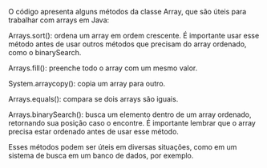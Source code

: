 O código apresenta alguns métodos da classe Array, que são úteis para trabalhar com arrays em Java:

Arrays.sort(): ordena um array em ordem crescente. É importante usar esse método antes de usar outros métodos que precisam do array ordenado, como o binarySearch.

Arrays.fill(): preenche todo o array com um mesmo valor.

System.arraycopy(): copia um array para outro.

Arrays.equals(): compara se dois arrays são iguais.

Arrays.binarySearch(): busca um elemento dentro de um array ordenado, retornando sua posição caso o encontre. É importante lembrar que o array precisa estar ordenado antes de usar esse método.

Esses métodos podem ser úteis em diversas situações, como em um sistema de busca em um banco de dados, por exemplo.